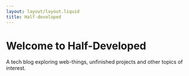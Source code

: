 ```yaml
---
layout: layout/layout.liquid
title: Half-developed
---
```


# Welcome to Half-Developed

A tech blog exploring web-things, unfinished projects and other topics of interest.